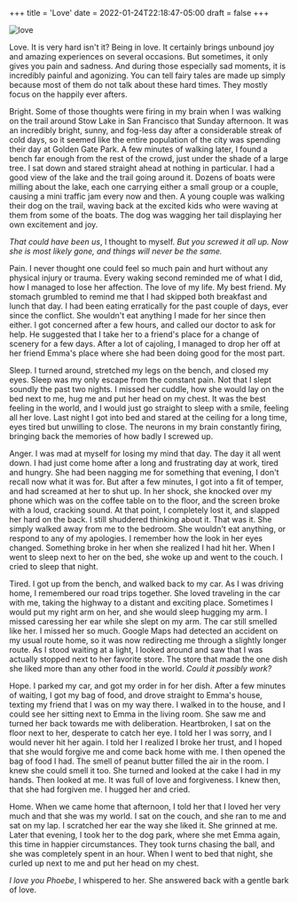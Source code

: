 +++
title = 'Love'
date = 2022-01-24T22:18:47-05:00
draft = false
+++

![love](/../../img//love.png)

Love. It is very hard isn't it? Being in love. It certainly brings unbound joy and amazing experiences on several occasions. But sometimes, it only gives you pain and sadness. And during those especially sad moments, it is incredibly painful and agonizing. You can tell fairy tales are made up simply because most of them do not talk about these hard times. They mostly focus on the happily ever afters.
 

Bright. Some of those thoughts were firing in my brain when I was walking on the trail around Stow Lake in San Francisco that Sunday afternoon. It was an incredibly bright, sunny, and fog-less day after a considerable streak of cold days, so it seemed like the entire population of the city was spending their day at Golden Gate Park. A few minutes of walking later, I found a bench far enough from the rest of the crowd, just under the shade of a large tree. I sat down and stared straight ahead at nothing in particular. I had a good view of the lake and the trail going around it. Dozens of boats were milling about the lake, each one carrying either a small group or a couple, causing a mini traffic jam every now and then. A young couple was walking their dog on the trail, waving back at the excited kids who were waving at them from some of the boats. The dog was wagging her tail displaying her own excitement and joy.


*That could have been us*, I thought to myself. *But you screwed it all up. Now she is most likely gone, and things will never be the same.*

Pain. I never thought one could feel so much pain and hurt without any physical injury or trauma. Every waking second reminded me of what I did, how I managed to lose her affection. The love of my life. My best friend. My stomach grumbled to remind me that I had skipped both breakfast and lunch that day. I had been eating erratically for the past couple of days, ever since the conflict. She wouldn't eat anything I made for her since then either. I got concerned after a few hours, and called our doctor to ask for help. He suggested that I take her to a friend's place for a change of scenery for a few days. After a lot of cajoling, I managed to drop her off at her friend Emma's place where she had been doing good for the most part.

Sleep. I turned around, stretched my legs on the bench, and closed my eyes. Sleep was my only escape from the constant pain. Not that I slept soundly the past two nights. I missed her cuddle, how she would lay on the bed next to me, hug me and put her head on my chest. It was the best feeling in the world, and I would just go straight to sleep with a smile, feeling all her love. Last night I got into bed and stared at the ceiling for a long time, eyes tired but unwilling to close. The neurons in my brain constantly firing, bringing back the memories of how badly I screwed up.

Anger. I was mad at myself for losing my mind that day. The day it all went down. I had just come home after a long and frustrating day at work, tired and hungry. She had been nagging me for something that evening, I don't recall now what it was for. But after a few minutes, I got into a fit of temper, and had screamed at her to shut up. In her shock, she knocked over my phone which was on the coffee table on to the floor, and the screen broke with a loud, cracking sound. At that point, I completely lost it, and slapped her hard on the back. I still shuddered thinking about it. That was it. She simply walked away from me to the bedroom. She wouldn't eat anything, or respond to any of my apologies. I remember how the look in her eyes changed. Something broke in her when she realized I had hit her. When I went to sleep next to her on the bed, she woke up and went to the couch. I cried to sleep that night.

Tired. I got up from the bench, and walked back to my car. As I was driving home, I remembered our road trips together. She loved traveling in the car with me, taking the highway to a distant and exciting place. Sometimes I would put my right arm on her, and she would sleep hugging my arm. I missed caressing her ear while she slept on my arm. The car still smelled like her. I missed her so much. Google Maps had detected an accident on my usual route home, so it was now redirecting me through a slightly longer route. As I stood waiting at a light, I looked around and saw that I was actually stopped next to her favorite store. The store that made the one dish she liked more than any other food in the world. *Could it possibly work?*

Hope. I parked my car, and got my order in for her dish. After a few minutes of waiting, I got my bag of food, and drove straight to Emma's house, texting my friend that I was on my way there. I walked in to the house, and I could see her sitting next to Emma in the living room. She saw me and turned her back towards me with deliberation. Heartbroken, I sat on the floor next to her, desperate to catch her eye. I told her I was sorry, and I would never hit her again. I told her I realized I broke her trust, and I hoped that she would forgive me and come back home with me. I then opened the bag of food I had. The smell of peanut butter filled the air in the room. I knew she could smell it too. She turned and looked at the cake I had in my hands. Then looked at me. It was full of love and forgiveness. I knew then, that she had forgiven me. I hugged her and cried.

Home. When we came home that afternoon, I told her that I loved her very much and that she was my world. I sat on the couch, and she ran to me and sat on my lap. I scratched her ear the way she liked it. She grinned at me. Later that evening, I took her to the dog park, where she met Emma again, this time in happier circumstances. They took turns chasing the ball, and she was completely spent in an hour. When I went to bed that night, she curled up next to me and put her head on my chest.

*I love you Phoebe*, I whispered to her. She answered back with a gentle bark of love.